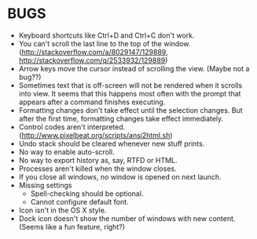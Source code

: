 BUGS
====

* Keyboard shortcuts like Ctrl+D and Ctrl+C don't work.
* You can't scroll the last line to the top of the window. (http://stackoverflow.com/a/8029147/129889, http://stackoverflow.com/q/2533932/129889)
* Arrow keys move the cursor instead of scrolling the view. (Maybe not a bug??)
* Sometimes text that is off-screen will not be rendered when it scrolls into view. It seems that this happens most often with the prompt that appears after a command finishes executing.
* Formatting changes don't take effect until the selection changes. But after the first time, formatting changes take effect immediately.
* Control codes aren't interpreted. (http://www.pixelbeat.org/scripts/ansi2html.sh)
* Undo stack should be cleared whenever new stuff prints.
* No way to enable auto-scroll.
* No way to export history as, say, RTFD or HTML.
* Processes aren't killed when the window closes.
* If you close all windows, no window is opened on next launch.
* Missing settings
  * Spell-checking should be optional.
  * Cannot configure default font.
* Icon isn't in the OS X style.
* Dock icon doesn't show the number of windows with new content. (Seems like a fun feature, right?)
